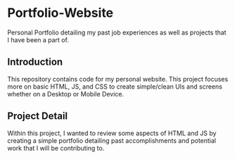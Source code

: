 ﻿# Portfolio-Website
Personal Portfolio detailing my past job experiences as well as projects that I have been a part of.

## Introduction

This repository contains code for my personal website. This project focuses more on basic HTML, JS, and CSS to create simple/clean UIs and screens whether on a Desktop or Mobile Device.

## Project Detail

Within this project, I wanted to review some aspects of HTML and JS by creating a simple portfolio detailing past accomplishments and potential work that I will be contributing to.
